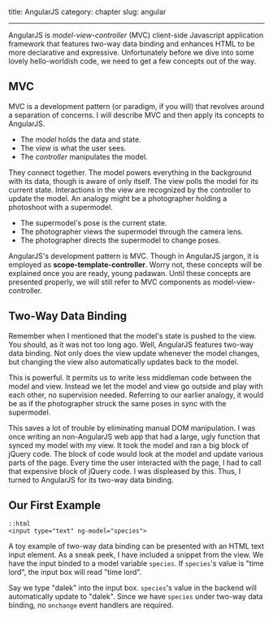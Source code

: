 title: AngularJS
category: chapter
slug: angular

---

AngularJS is *model-view-controller* (MVC) client-side Javascript application
framework that features two-way data binding and enhances HTML to be more
declarative and expressive. Unfortunately before we dive into some lovely
hello-worldish code, we need to get a few concepts out of the way.

## MVC

MVC is a development pattern (or paradigm, if you will) that revolves around a
separation of concerns. I will describe MVC and then apply its concepts to
AngularJS.

- The *model* holds the data and state.
- The *view* is what the user sees.
- The *controller* manipulates the model.

They connect together. The model powers everything in the background with its
data, though is aware of only itself. The view polls the model for its current
state. Interactions in the view are recognized by the controller to update the
model. An analogy might be a photographer holding a photoshoot with a
supermodel.

- The supermodel's pose is the current state.
- The photographer views the supermodel through the camera lens.
- The photographer directs the supermodel to change poses.

AngularJS's development pattern is MVC. Though in AngularJS jargon, it is
employed as **scope-template-controller**. Worry not, these concepts will be
explained once you are ready, young padawan. Until these concepts are presented
properly, we will still refer to MVC components as model-view-controller.

## Two-Way Data Binding

Remember when I mentioned that the model's state is pushed to the view. You
should, as it was not too long ago. Well, AngularJS features two-way data
binding. Not only does the view update whenever the model changes, but changing
the view also automatically updates back to the model.

This is powerful. It permits us to write less middleman code between the model
and view. Instead we let the model and view go outside and play with each
other, no supervision needed. Referring to our earlier analogy, it would be as
if the photographer struck the same poses in sync with the supermodel.

This saves a lot of trouble by eliminating manual DOM manipulation. I was once
writing an non-AngularJS web app that had a large, ugly function that synced my
model with my view. It took the model and ran a big block of jQuery code. The
block of code would look at the model and update various parts of the page.
Every time the user interacted with the page, I had to call that expensive
block of jQuery code. I was displeased by this. Thus, I turned to AngularJS for
its two-way data binding.

## Our First Example

    ::html
    <input type="text" ng-model="species">

A toy example of two-way data binding can be presented with an HTML text input
element. As a sneak peek, I have included a snippet from the view. We have the
input binded to a model variable ```species```.  If ```species```'s value is
"time lord", the input box will read "time lord".

Say we type "dalek" into the input box.  ```species```'s value in the backend
will automatically update to "dalek". Since we have ```species``` under two-way
data binding, no ```onchange``` event handlers are required.
